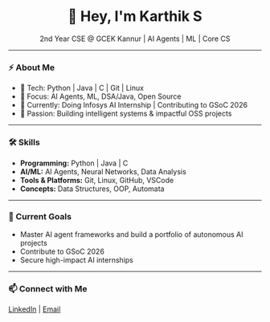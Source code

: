 <h1 align="center">👋 Hey, I'm Karthik S</h1>
<p align="center">
  2nd Year CSE @ GCEK Kannur | AI Agents | ML | Core CS
</p>

---

### ⚡ About Me
- 🔹 Tech: Python | Java | C | Git | Linux  
- 🔹 Focus: AI Agents, ML, DSA/Java, Open Source  
- 🔹 Currently: Doing Infosys AI Internship | Contributing to GSoC 2026  
- 🔹 Passion: Building intelligent systems & impactful OSS projects  

---

### 🛠️ Skills
- **Programming:** Python | Java | C  
- **AI/ML:** AI Agents, Neural Networks, Data Analysis  
- **Tools & Platforms:** Git, Linux, GitHub, VSCode  
- **Concepts:** Data Structures, OOP, Automata  

---

### 🌱 Current Goals
- Master AI agent frameworks and build a portfolio of autonomous AI projects  
- Contribute to GSoC 2026  
- Secure high-impact AI internships  

---
### 📫 Connect with Me
[LinkedIn](https://www.linkedin.com/in/karthik-saya/) | [Email](mailto:codewithkarthii.com)

